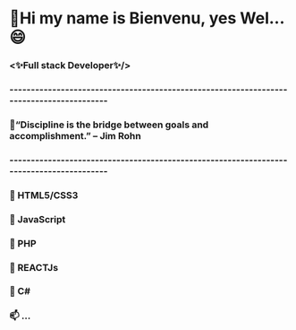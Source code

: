 ###  <h1>👋Hi my name is Bienvenu, yes Wel...😄 </h1>
### 
###  <h3><✨Full stack Developer✨/></h3>
###  ----------------------------------------------------------------------------------------
###          
###  <p>💬“Discipline is the bridge between goals and accomplishment.” – Jim Rohn</p>  
###
###  ----------------------------------------------------------------------------------------
###  🔭 HTML5/CSS3
###  🌱 JavaScript
###  👯 PHP
###  🤔 REACTJs
###  💬 C#
###  📫 ...


<!--
**OBS2023/OBS2023** is ⚡ a ✨ _special_ ✨ repository because its `README.md` (this file) appears on your GitHub profile.

Here are some ideas to get you started:

- 🔭 I’m currently working on ...
- 🌱 I’m currently learning ...
- 👯 I’m looking to collaborate on ...
- 🤔 I’m looking for help with ...
- 💬 Ask me about ...
- 📫 How to reach me: ...
- 😄 Pronouns: ...
- ⚡ Fun fact: ...
-->
  
